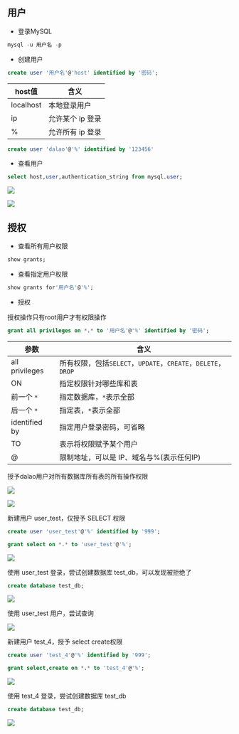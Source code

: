 <!--
 * @Description: 
 * @Version: 1.0
 * @Author: DaLao
 * @Email: dalao_li@163.com
 * @Date: 2021-10-06 13:11:32
 * @LastEditors: DaLao
 * @LastEditTime: 2022-01-06 00:37:02
-->

## 用户

- 登录MySQL

```sql
mysql -u 用户名 -p
```

- 创建用户 

```sql
create user '用户名'@'host' identified by '密码';
```
| host值    | 含义             |
| --------- | ---------------- |
| localhost | 本地登录用户     |
| ip        | 允许某个 ip 登录 |
| %         | 允许所有 ip 登录 |

```sql
create user 'dalao'@'%' identified by '123456'
```

- 查看用户

```sql
select host,user,authentication_string from mysql.user;
```

![](https://cdn.hurra.ltd/img/20200516001828.png)


![](https://cdn.hurra.ltd/img/20200516001919.png)

## 授权

- 查看所有用户权限

```sql
show grants;
```

- 查看指定用户权限

```sql
show grants for'用户名'@'%';
```

- 授权

授权操作只有root用户才有权限操作

```sql
grant all privileges on *.* to '用户名'@'%' identified by '密码';
```

| 参数           | 含义                                                         |
| -------------- | ------------------------------------------------------------ |
| all privileges | 所有权限，包括`SELECT`，`UPDATE`，`CREATE`，`DELETE`，`DROP` |
| ON             | 指定权限针对哪些库和表                                       |
| 前一个 `*`     | 指定数据库，`*`表示全部                                      |
| 后一个 `*`     | 指定表，`*`表示全部                                          |
| identified by  | 指定用户登录密码，可省略                                     |
| TO             | 表示将权限赋予某个用户                                       |
| @              | 限制地址，可以是 IP、域名与%(表示任何IP)                     |

授予dalao用户对所有数据库所有表的所有操作权限

![](https://cdn.hurra.ltd/img/20200516003253.png)


![](https://cdn.hurra.ltd/img/20200516003557.png)

新建用户 user_test，仅授予 SELECT 权限

```sql
create user 'user_test'@'%' identified by '999';

grant select on *.* to 'user_test'@'%';
```

![](https://cdn.hurra.ltd/img/20200516004045.png)

使用 user_test 登录，尝试创建数据库 test_db，可以发现被拒绝了

```sql
create database test_db;
```

![](https://cdn.hurra.ltd/img/20200516004259.png)

使用 user_test 用户，尝试查询

![](https://cdn.hurra.ltd/img/20200516004447.png)

新建用户 test_4，授予 select create权限

```sql
create user 'test_4'@'%' identified by '999';

grant select,create on *.* to 'test_4'@'%';
```

![](https://cdn.hurra.ltd/img/20200516084018.png)

使用 test_4 登录，尝试创建数据库 test_db

```sql 
create database test_db;
```

![](https://cdn.hurra.ltd/img/20200516084301.png)
